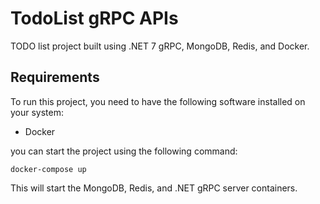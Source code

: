 # TodoList gRPC APIs
TODO list project built using .NET 7 gRPC, MongoDB, Redis, and Docker. 

## Requirements
To run this project, you need to have the following software installed on your system:
- Docker

you can start the project using the following command:
```
docker-compose up
```

This will start the MongoDB, Redis, and .NET gRPC server containers.
